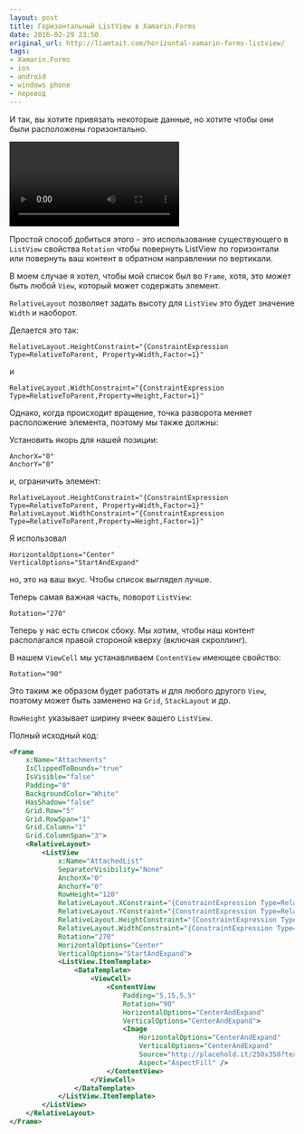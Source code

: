 ```yaml
---
layout: post
title: Горизонтальный ListView в Xamarin.Forms
date: 2016-02-29 23:50
original_url: http://liamtait.com/horizontal-xamarin-forms-listview/
tags:
- Xamarin.Forms
- ios
- android
- windows phone
- перевод
---
```


И так, вы хотите привязать некоторые данные, но хотите чтобы они были расположены горизонтально.

<video autoplay loop><source id="webmSource" src="https://zippy.gfycat.com/DefiantOffensiveDodo.webm" type="video/webm"><source id="mp4Source" src="https://zippy.gfycat.com/DefiantOffensiveDodo.mp4" type="video/mp4">
    Sorry, your browser doesn't support HTML5 video.
</video>

Простой способ добиться этого - это использование существующего в `ListView` свойства `Rotation` чтобы повернуть ListView по горизонтали или повернуть ваш контент в обратном направлении по вертикали.

В моем случае я хотел, чтобы мой список был во `Frame`, хотя, это может быть любой `View`, который может содержать элемент.

`RelativeLayout` позволяет задать высоту для `ListView` это будет значение `Width` и наоборот.

Делается это так:
```
RelativeLayout.HeightConstraint="{ConstraintExpression Type=RelativeToParent, Property=Width,Factor=1}"
```
и
```
RelativeLayout.WidthConstraint="{ConstraintExpression Type=RelativeToParent,Property=Height,Factor=1}"
```

Однако, когда происходит вращение, точка разворота меняет расположение элемента, поэтому мы также должны:

Установить якорь для нашей позиции:
```
AnchorX="0"
AnchorY="0"
```
и, ограничить элемент:

```
RelativeLayout.HeightConstraint="{ConstraintExpression Type=RelativeToParent, Property=Width,Factor=1}"
RelativeLayout.WidthConstraint="{ConstraintExpression Type=RelativeToParent,Property=Height,Factor=1}"
```

Я использовал
```
HorizontalOptions="Center"
VerticalOptions="StartAndExpand"
```
но, это на ваш вкус. Чтобы список выглядел лучше.

Теперь самая важная часть, поворот `ListView`:
```
Rotation="270"
```
Теперь у нас есть список cбоку. Мы хотим, чтобы наш контент располагался правой стороной кверху (включая скроллинг).

В нашем `ViewCell` мы устанавливаем `ContentView` имеющее свойство:
```
Rotation="90"
```
Это таким же образом будет работать и для любого другого `View`, поэтому может быть заменено на `Grid`, `StackLayout` и др.

`RowHeight` указывает ширину ячеек вашего `ListView`.

Полный исходный код:

```xml
<Frame
	x:Name="Attachments"
	IsClippedToBounds="true"
	IsVisible="false"
	Padding="0"
	BackgroundColor="White"
	HasShadow="false"
	Grid.Row="5"
	Grid.RowSpan="1"
	Grid.Column="1"
	Grid.ColumnSpan="3">
	<RelativeLayout>
		<ListView
			x:Name="AttachedList"
			SeparatorVisibility="None"
			AnchorX="0"
			AnchorY="0"
			RowHeight="120"
			RelativeLayout.XConstraint="{ConstraintExpression Type=RelativeToParent, Property=Width,Factor=0}"
			RelativeLayout.YConstraint="{ConstraintExpression Type=RelativeToParent, Property=Height,Factor=1}"
			RelativeLayout.HeightConstraint="{ConstraintExpression Type=RelativeToParent, Property=Width,Factor=1}"
			RelativeLayout.WidthConstraint="{ConstraintExpression Type=RelativeToParent,Property=Height,Factor=1}"
			Rotation="270"
			HorizontalOptions="Center"
			VerticalOptions="StartAndExpand">
			<ListView.ItemTemplate>
				<DataTemplate>
					<ViewCell>
						<ContentView
							Padding="5,15,5,5"
							Rotation="90"
							HorizontalOptions="CenterAndExpand"
							VerticalOptions="CenterAndExpand">
							<Image
								HorizontalOptions="CenterAndExpand"
								VerticalOptions="CenterAndExpand"
								Source="http://placehold.it/250x350?text=PlaceholderPic"
								Aspect="AspectFill" />
						</ContentView>
					</ViewCell>
				</DataTemplate>
			</ListView.ItemTemplate>
		</ListView>
	</RelativeLayout>
</Frame>
```

